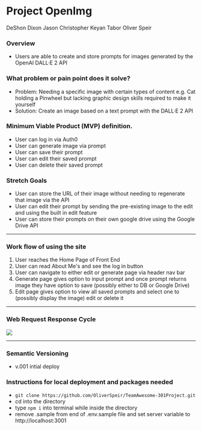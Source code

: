 # Project OpenImg
DeShon Dixon Jason Christopher Keyan Tabor Oliver Speir
### Overview
- Users are able to create and store prompts for images generated by the OpenAI DALL·E 2 API

### What problem or pain point does it solve? 
- Problem: Needing a specific image with certain types of content e.g. Cat holding a Pinwheel but lacking graphic design skills required to make it yourself
- Solution: Create an image based on a text prompt with the DALL·E 2 API

### Minimum Viable Product (MVP) definition. 

- User can log in via Auth0
- User can generate image via prompt
- User can save their prompt
- User can edit their saved prompt 
- User can delete their saved prompt

### Stretch Goals
- User can store the URL of their image without needing to regenerate that image via the API
- User can edit their prompt by sending the pre-existing image to the edit and using the built in edit feature
- User can store their prompts on their own google drive using the Google Drive API

----------------------------------------------------------------------------------------------------------------------------

### Work flow of using the site

1. User reaches the Home Page of Front End
2. User can read About Me's and see the log in button 
3. User can navigate to either edit or generate page via header nav bar
2. Generate page gives option to input prompt and once prompt returns image they have option to save (possibly either to DB or Google Drive)
3. Edit page gives option to view all saved prompts and select one to (possibly display the image) edit or delete it

----------------------------------------------------------------------------------------------------------------------------

### Web Request Response Cycle
<img src ="https://i.imgur.com/5fFizHI.png" />

----------------------------------------------------------------------------------------------------------------------------

### Semantic Versioning
- v.001 intial deploy
### Instructions for local deployment and packages needed
- `git clone https://github.com/OliverSpeir/TeamAwesome-301Project.git`
- cd into the directory
- type `npm i` into terminal while inside the directory
- remove .sample from end of .env.sample file and set server variable to http://localhost:3001
